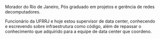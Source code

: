 # 

Morador do Rio de Janeiro, Pós graduado em projetos e gerência de redes decomputadores.

Funcionário da UFRRJ e hoje estou supervisor de data center, conhecendo e escrevendo sobre infraestrutura como código, além de repassar o conhecimento que adquirido para a equipe de data center que coordeno.
